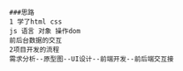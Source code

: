     ###思路
    1 学了html css
    js 语言 对象 操作dom
    前后台数据的交互
    2项目开发的流程
    需求分析--原型图--UI设计--前端开发--前后端交互接   